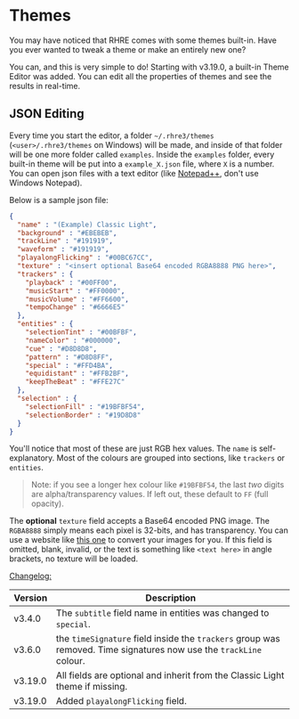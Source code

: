 # Themes

You may have noticed that RHRE comes with some themes built-in.
Have you ever wanted to tweak a theme or make an entirely new one?

You can, and this is very simple to do! Starting with v3.19.0, a built-in
Theme Editor was added. You can edit all the properties of themes and see the results in real-time.

## JSON Editing

Every time you start the editor, a folder `~/.rhre3/themes` (`<user>/.rhre3/themes` on Windows) will be made,
and inside of that folder will be one more folder called `examples`. Inside
the `examples` folder, every built-in theme will be put into a
`example_X.json` file, where `X` is a number. You can open
json files with a text editor
(like [Notepad++](https://notepad-plus-plus.org/), don't use Windows Notepad).

Below is a sample json file:<br>
```json
{
  "name" : "(Example) Classic Light",
  "background" : "#EBEBEB",
  "trackLine" : "#191919",
  "waveform" : "#191919",
  "playalongFlicking" : "#00BC67CC",
  "texture" : "<insert optional Base64 encoded RGBA8888 PNG here>",
  "trackers" : {
    "playback" : "#00FF00",
    "musicStart" : "#FF0000",
    "musicVolume" : "#FF6600",
    "tempoChange" : "#6666E5"
  },
  "entities" : {
    "selectionTint" : "#00BFBF",
    "nameColor" : "#000000",
    "cue" : "#D8D8D8",
    "pattern" : "#D8D8FF",
    "special" : "#FFD4BA",
    "equidistant" : "#FFB2BF",
    "keepTheBeat" : "#FFE27C"
  },
  "selection" : {
    "selectionFill" : "#19BFBF54",
    "selectionBorder" : "#19D8D8"
  }
}
```

You'll notice that most of these are just RGB hex values. The `name`
is self-explanatory. Most of the colours are grouped into sections,
like `trackers` or `entities`.

> Note: if you see a longer hex colour like `#19BFBF54`, the last *two*
digits are alpha/transparency values. If left out, these default to `FF` (full opacity).

The **optional** `texture` field accepts a Base64 encoded PNG image. The `RGBA8888` simply
means each pixel is 32-bits, and has transparency. You can use a website
like [this one](https://www.browserling.com/tools/image-to-base64) to
convert your images for you. If this field is omitted, blank, invalid, or the
text is something like `<text here>` in angle brackets, no texture will
be loaded.

<u>Changelog:</u>

| Version | Description |
|---|---|
| v3.4.0 | The `subtitle` field name in entities was changed to `special`. |
| v3.6.0 | the `timeSignature` field inside the `trackers` group was removed. Time signatures now use the `trackLine` colour. |
| v3.19.0 | All fields are optional and inherit from the Classic Light theme if missing. |
| v3.19.0 | Added `playalongFlicking` field. |

